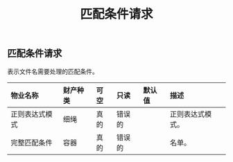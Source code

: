 ﻿---
title: 匹配条件请求
second_title: Aspose.Cells Cloud Documen
type: docs
url: /zh/specification/model/matchconditionrequest/
description: Aspose.Cells 云模型规范：MatchConditionRequest。轻松处理 Excel 和其他电子表格文档，具有打开、生成、编辑、拆分、合并、比较和转换等功能
weight: 50
---
## **匹配条件请求**

表示文件名需要处理的匹配条件。

|物业名称|财产种类|可空|只读|默认值|描述|
|:- |:- |:- |:- |:- |:- |
|正则表达式模式|细绳|真的|错误的||正则表达式模式。|
|完整匹配条件|容器|真的|错误的||名单。|


